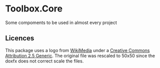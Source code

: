 # Toolbox.Core
Some compoments to be used in almost every project

## Licences

This package uses a logo from [WikiMedia](https://commons.wikimedia.org/wiki/File:Icon_tools.svg)
under a [Creative Commons Attribution 2.5 Generic](https://creativecommons.org/licenses/by/2.5/deed.en).
The original file was rescaled to 50x50 since the doxfx does not correct scale the files.
